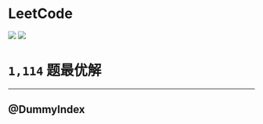 # LeetCode

[![](https://img.shields.io/badge/Language-Go-%2300ADD8)](https://golang.org/)
[![](https://img.shields.io/badge/AC-@DummyHeadline-%23F781BE)](https://leetcode.cn/u/bygo/)

# `1,114` 题最优解

---
@DummyIndex
---